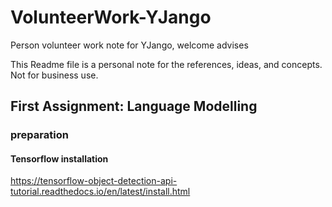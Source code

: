 # VolunteerWork-YJango
Person volunteer work note for YJango, welcome advises

This Readme file is a personal note for the references, ideas, and concepts. Not for business use. 

## First Assignment: Language Modelling

### preparation

#### Tensorflow installation
https://tensorflow-object-detection-api-tutorial.readthedocs.io/en/latest/install.html



